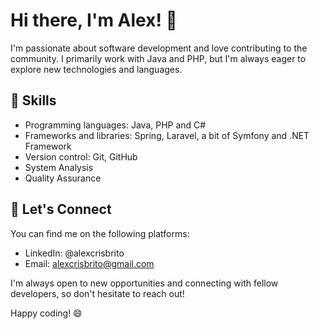 # Hi there, I'm Alex! 👋

I'm passionate about software development and love contributing to the community. I primarily work with Java and PHP, but I'm always eager to explore new technologies and languages.

## 🌱 Skills

- Programming languages: Java, PHP and C#
- Frameworks and libraries: Spring, Laravel, a bit of Symfony and .NET Framework 
- Version control: Git, GitHub
- System Analysis
- Quality Assurance

## 💬 Let's Connect

You can find me on the following platforms:

- LinkedIn: @alexcrisbrito
- Email: alexcrisbrito@gmail.com

I'm always open to new opportunities and connecting with fellow developers, so don't hesitate to reach out!

Happy coding! 😄

<!---
alexcrisbrito/alexcrisbrito is a ✨ special ✨ repository because its `README.md` (this file) appears on your GitHub profile.
You can click the Preview link to take a look at your changes.
--->
